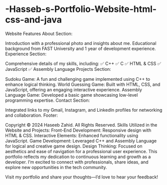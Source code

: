 # -Hasseb-s-Portfolio-Website-html-css-and-java
Website Features
About Section:

Introduction with a professional photo and insights about me.
Educational background from FAST University and 1 year of development experience.
Experience Section:

Comprehensive details of my skills, including:
✅ C++
✅ C
✅ HTML & CSS
✅ JavaScript
✅ Assembly Language
Projects Section:

Sudoku Game: A fun and challenging game implemented using C++ to enhance logical thinking.
World Guessing Game: Built with HTML, CSS, and JavaScript, offering an engaging interactive experience.
Assembly Language Game: Developed a basic game showcasing low-level programming expertise.
Contact Section:

Integrated links to my Gmail, Instagram, and LinkedIn profiles for networking and collaboration.
Footer:

Copyright © 2024 Haseeb Zahid. All Rights Reserved.
Skills Utilized in the Website and Projects:
Front-End Development: Responsive design with HTML & CSS.
Interactive Elements: Enhanced functionality using JavaScript.
Game Development: Leveraged C++ and Assembly Language for logical and creative game design.
Design Thinking: Focused on aesthetics and ease of navigation for a professional user experience.
This portfolio reflects my dedication to continuous learning and growth as a developer. I’m excited to connect with professionals, share ideas, and explore new opportunities in the tech community.

Visit my portfolio and share your thoughts—I’d love to hear your feedback!
